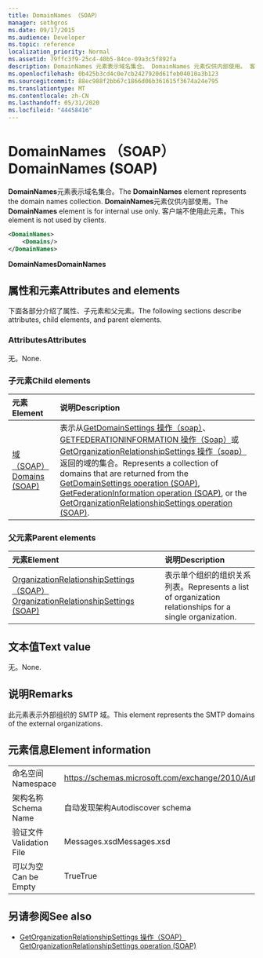 ```yaml
---
title: DomainNames （SOAP）
manager: sethgros
ms.date: 09/17/2015
ms.audience: Developer
ms.topic: reference
localization_priority: Normal
ms.assetid: 79ffc3f9-25c4-40b5-84ce-09a3c5f892fa
description: DomainNames 元素表示域名集合。 DomainNames 元素仅供内部使用。 客户端不使用此元素。
ms.openlocfilehash: 0b425b3cd4c0e7cb2427920d61feb04010a3b123
ms.sourcegitcommit: 88ec988f2bb67c1866d06b361615f3674a24e795
ms.translationtype: MT
ms.contentlocale: zh-CN
ms.lasthandoff: 05/31/2020
ms.locfileid: "44458416"
---
```

# <a name="domainnames-soap"></a><span data-ttu-id="aed59-105">DomainNames （SOAP）</span><span class="sxs-lookup"><span data-stu-id="aed59-105">DomainNames (SOAP)</span></span>

<span data-ttu-id="aed59-106">**DomainNames**元素表示域名集合。</span><span class="sxs-lookup"><span data-stu-id="aed59-106">The **DomainNames** element represents the domain names collection.</span></span> <span data-ttu-id="aed59-107">**DomainNames**元素仅供内部使用。</span><span class="sxs-lookup"><span data-stu-id="aed59-107">The **DomainNames** element is for internal use only.</span></span> <span data-ttu-id="aed59-108">客户端不使用此元素。</span><span class="sxs-lookup"><span data-stu-id="aed59-108">This element is not used by clients.</span></span> 
  
```XML
<DomainNames>
    <Domains/>
</DomainNames>
```

 <span data-ttu-id="aed59-109">**DomainNames**</span><span class="sxs-lookup"><span data-stu-id="aed59-109">**DomainNames**</span></span>
## <a name="attributes-and-elements"></a><span data-ttu-id="aed59-110">属性和元素</span><span class="sxs-lookup"><span data-stu-id="aed59-110">Attributes and elements</span></span>

<span data-ttu-id="aed59-111">下面各部分介绍了属性、子元素和父元素。</span><span class="sxs-lookup"><span data-stu-id="aed59-111">The following sections describe attributes, child elements, and parent elements.</span></span>
  
### <a name="attributes"></a><span data-ttu-id="aed59-112">Attributes</span><span class="sxs-lookup"><span data-stu-id="aed59-112">Attributes</span></span>

<span data-ttu-id="aed59-113">无。</span><span class="sxs-lookup"><span data-stu-id="aed59-113">None.</span></span>
  
### <a name="child-elements"></a><span data-ttu-id="aed59-114">子元素</span><span class="sxs-lookup"><span data-stu-id="aed59-114">Child elements</span></span>

|<span data-ttu-id="aed59-115">**元素**</span><span class="sxs-lookup"><span data-stu-id="aed59-115">**Element**</span></span>|<span data-ttu-id="aed59-116">**说明**</span><span class="sxs-lookup"><span data-stu-id="aed59-116">**Description**</span></span>|
|:-----|:-----|
|[<span data-ttu-id="aed59-117">域（SOAP）</span><span class="sxs-lookup"><span data-stu-id="aed59-117">Domains (SOAP)</span></span>](domains-soap.md) <br/> |<span data-ttu-id="aed59-118">表示从[GetDomainSettings 操作（soap）](getdomainsettings-operation-soap.md)、 [GETFEDERATIONINFORMATION 操作（Soap）](getfederationinformation-operation-soap.md)或[GetOrganizationRelationshipSettings 操作（soap）](getorganizationrelationshipsettings-operation-soap.md)返回的域的集合。</span><span class="sxs-lookup"><span data-stu-id="aed59-118">Represents a collection of domains that are returned from the [GetDomainSettings operation (SOAP)](getdomainsettings-operation-soap.md), [GetFederationInformation operation (SOAP)](getfederationinformation-operation-soap.md), or the [GetOrganizationRelationshipSettings operation (SOAP)](getorganizationrelationshipsettings-operation-soap.md).</span></span>  <br/> |
   
### <a name="parent-elements"></a><span data-ttu-id="aed59-119">父元素</span><span class="sxs-lookup"><span data-stu-id="aed59-119">Parent elements</span></span>

|<span data-ttu-id="aed59-120">**元素**</span><span class="sxs-lookup"><span data-stu-id="aed59-120">**Element**</span></span>|<span data-ttu-id="aed59-121">**说明**</span><span class="sxs-lookup"><span data-stu-id="aed59-121">**Description**</span></span>|
|:-----|:-----|
|[<span data-ttu-id="aed59-122">OrganizationRelationshipSettings （SOAP）</span><span class="sxs-lookup"><span data-stu-id="aed59-122">OrganizationRelationshipSettings (SOAP)</span></span>](organizationrelationshipsettings-soap.md) <br/> |<span data-ttu-id="aed59-123">表示单个组织的组织关系列表。</span><span class="sxs-lookup"><span data-stu-id="aed59-123">Represents a list of organization relationships for a single organization.</span></span>  <br/> |
   
## <a name="text-value"></a><span data-ttu-id="aed59-124">文本值</span><span class="sxs-lookup"><span data-stu-id="aed59-124">Text value</span></span>

<span data-ttu-id="aed59-125">无。</span><span class="sxs-lookup"><span data-stu-id="aed59-125">None.</span></span>
  
## <a name="remarks"></a><span data-ttu-id="aed59-126">说明</span><span class="sxs-lookup"><span data-stu-id="aed59-126">Remarks</span></span>

<span data-ttu-id="aed59-127">此元素表示外部组织的 SMTP 域。</span><span class="sxs-lookup"><span data-stu-id="aed59-127">This element represents the SMTP domains of the external organizations.</span></span>
  
## <a name="element-information"></a><span data-ttu-id="aed59-128">元素信息</span><span class="sxs-lookup"><span data-stu-id="aed59-128">Element information</span></span>

|||
|:-----|:-----|
|<span data-ttu-id="aed59-129">命名空间</span><span class="sxs-lookup"><span data-stu-id="aed59-129">Namespace</span></span>  <br/> |https://schemas.microsoft.com/exchange/2010/Autodiscover  <br/> |
|<span data-ttu-id="aed59-130">架构名称</span><span class="sxs-lookup"><span data-stu-id="aed59-130">Schema Name</span></span>  <br/> |<span data-ttu-id="aed59-131">自动发现架构</span><span class="sxs-lookup"><span data-stu-id="aed59-131">Autodiscover schema</span></span>  <br/> |
|<span data-ttu-id="aed59-132">验证文件</span><span class="sxs-lookup"><span data-stu-id="aed59-132">Validation File</span></span>  <br/> |<span data-ttu-id="aed59-133">Messages.xsd</span><span class="sxs-lookup"><span data-stu-id="aed59-133">Messages.xsd</span></span>  <br/> |
|<span data-ttu-id="aed59-134">可以为空</span><span class="sxs-lookup"><span data-stu-id="aed59-134">Can be Empty</span></span>  <br/> |<span data-ttu-id="aed59-135">True</span><span class="sxs-lookup"><span data-stu-id="aed59-135">True</span></span>  <br/> |
   
## <a name="see-also"></a><span data-ttu-id="aed59-136">另请参阅</span><span class="sxs-lookup"><span data-stu-id="aed59-136">See also</span></span>

- [<span data-ttu-id="aed59-137">GetOrganizationRelationshipSettings 操作（SOAP）</span><span class="sxs-lookup"><span data-stu-id="aed59-137">GetOrganizationRelationshipSettings operation (SOAP)</span></span>](getorganizationrelationshipsettings-operation-soap.md)

